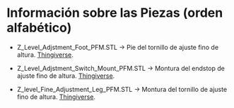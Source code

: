 # Información sobre las Piezas (orden alfabético)

* Z_Level_Adjstment_Foot_PFM.STL -> Pie del tornillo de ajuste fino de altura. [Thingiverse](https://www.thingiverse.com/thing:1776429).

* Z_Level_Adjstment_Switch_Mount_PFM.STL -> Montura del endstop de ajuste fino de altura. [Thingiverse](https://www.thingiverse.com/thing:1776429).

* Z_level_Fine_Adjustment_Leg_PFM.STL -> Montura del tornillo de ajuste fino de altura. [Thingiverse](https://www.thingiverse.com/thing:1776429).

